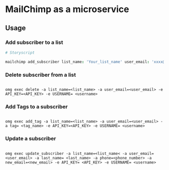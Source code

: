 # MailChimp as a microservice

## Usage

### Add subscriber to a list

```coffee
# Storyscript

mailchimp add_subscriber list_name: 'Your_list_name' user_email: 'xxxx@gmail.com' first_name: 'John' last_name: 'Doe' status: 'subscribed/unsubscribed' address: 'user_address' phone: '+1xxxx' API_KEY: 'Mailchimp API key' USERNAME: 'Mailchimp Username'

```

### Delete subscriber from a list

```

omg exec delete -a list_name=<list_name> -a user_email=<user_email> -e API_KEY=<API_KEY> -e USERNAME= <username>

```

### Add Tags to a subscriber

```

omg exec add_tag -a list_name=<list_name> -a user_email=<user_email> -a tag= <tag_name> -e API_KEY=<API_KEY> -e USERNAME= <username>

```

### Update a subscriber

```

omg exec update_subscriber -a list_name=<list_name< -a user_email= <user_email> -a last_name= <last_name> -a phone=<phone_number> -a new_email=<new_email> -e API_KEY= <API_KEY> -e USERNAME= <username>

```

